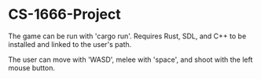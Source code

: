 # CS-1666-Project

The game can be run with 'cargo run'. Requires Rust, SDL, and C++ to be installed and linked to the user's path.

The user can move with 'WASD', melee with 'space', and shoot with the left mouse button.
